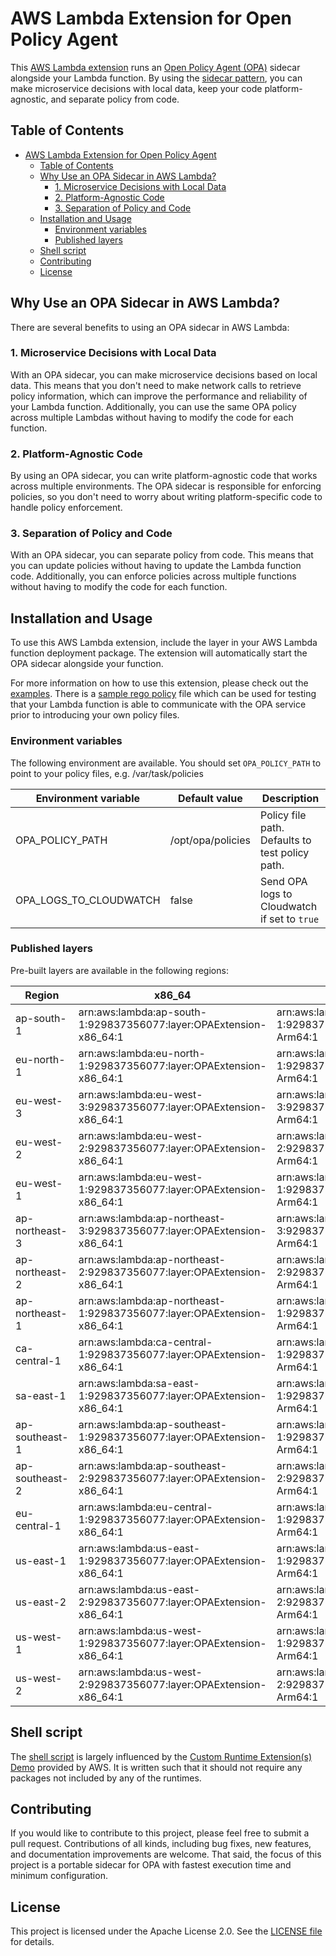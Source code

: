# AWS Lambda Extension for Open Policy Agent

This [AWS Lambda extension](https://docs.aws.amazon.com/lambda/latest/dg/lambda-extensions.html) runs an [Open Policy Agent (OPA)](https://www.openpolicyagent.org) sidecar alongside your Lambda function. By using the [sidecar pattern](https://learn.microsoft.com/en-us/azure/architecture/patterns/sidecar), you can make microservice decisions with local data, keep your code platform-agnostic, and separate policy from code.

## Table of Contents

- [AWS Lambda Extension for Open Policy Agent](#aws-lambda-extension-for-open-policy-agent)
  - [Table of Contents](#table-of-contents)
  - [Why Use an OPA Sidecar in AWS Lambda?](#why-use-an-opa-sidecar-in-aws-lambda)
    - [1. Microservice Decisions with Local Data](#1-microservice-decisions-with-local-data)
    - [2. Platform-Agnostic Code](#2-platform-agnostic-code)
    - [3. Separation of Policy and Code](#3-separation-of-policy-and-code)
  - [Installation and Usage](#installation-and-usage)
    - [Environment variables](#environment-variables)
    - [Published layers](#published-layers)
  - [Shell script](#shell-script)
  - [Contributing](#contributing)
  - [License](#license)

## Why Use an OPA Sidecar in AWS Lambda?

There are several benefits to using an OPA sidecar in AWS Lambda:

### 1. Microservice Decisions with Local Data

With an OPA sidecar, you can make microservice decisions based on local data. This means that you don't need to make network calls to retrieve policy information, which can improve the performance and reliability of your Lambda function. Additionally, you can use the same OPA policy across multiple Lambdas without having to modify the code for each function.

### 2. Platform-Agnostic Code

By using an OPA sidecar, you can write platform-agnostic code that works across multiple environments. The OPA sidecar is responsible for enforcing policies, so you don't need to worry about writing platform-specific code to handle policy enforcement.

### 3. Separation of Policy and Code

With an OPA sidecar, you can separate policy from code. This means that you can update policies without having to update the Lambda function code. Additionally, you can enforce policies across multiple functions without having to modify the code for each function.

## Installation and Usage

To use this AWS Lambda extension, include the layer in your AWS Lambda function deployment package. The extension will automatically start the OPA sidecar alongside your function.

For more information on how to use this extension, please check out the [examples](examples). There is a [sample rego policy](src/opa/policies/test.rego) file which can be used for testing that your Lambda function is able to communicate with the OPA service prior to introducing your own policy files.

### Environment variables

The following environment are available. You should set `OPA_POLICY_PATH` to point to your policy files, e.g. /var/task/policies

| Environment variable   | Default value                | Description                                     |
| ---------------------- | ---------------------------- | ------------------------------------------------|
| OPA_POLICY_PATH        | /opt/opa/policies            | Policy file path. Defaults to test policy path. |
| OPA_LOGS_TO_CLOUDWATCH | false                        | Send OPA logs to Cloudwatch if set to `true`    |

### Published layers

Pre-built layers are available in the following regions:

<!-- LAYERS_TABLE_START -->
| Region | x86_64 | arm64 |
| ------ | ------ | ----- |
| ap-south-1 | arn:aws:lambda:ap-south-1:929837356077:layer:OPAExtension-x86_64:1 | arn:aws:lambda:ap-south-1:929837356077:layer:OPAExtension-Arm64:1 |
| eu-north-1 | arn:aws:lambda:eu-north-1:929837356077:layer:OPAExtension-x86_64:1 | arn:aws:lambda:eu-north-1:929837356077:layer:OPAExtension-Arm64:1 |
| eu-west-3 | arn:aws:lambda:eu-west-3:929837356077:layer:OPAExtension-x86_64:1 | arn:aws:lambda:eu-west-3:929837356077:layer:OPAExtension-Arm64:1 |
| eu-west-2 | arn:aws:lambda:eu-west-2:929837356077:layer:OPAExtension-x86_64:1 | arn:aws:lambda:eu-west-2:929837356077:layer:OPAExtension-Arm64:1 |
| eu-west-1 | arn:aws:lambda:eu-west-1:929837356077:layer:OPAExtension-x86_64:1 | arn:aws:lambda:eu-west-1:929837356077:layer:OPAExtension-Arm64:1 |
| ap-northeast-3 | arn:aws:lambda:ap-northeast-3:929837356077:layer:OPAExtension-x86_64:1 | arn:aws:lambda:ap-northeast-3:929837356077:layer:OPAExtension-Arm64:1 |
| ap-northeast-2 | arn:aws:lambda:ap-northeast-2:929837356077:layer:OPAExtension-x86_64:1 | arn:aws:lambda:ap-northeast-2:929837356077:layer:OPAExtension-Arm64:1 |
| ap-northeast-1 | arn:aws:lambda:ap-northeast-1:929837356077:layer:OPAExtension-x86_64:1 | arn:aws:lambda:ap-northeast-1:929837356077:layer:OPAExtension-Arm64:1 |
| ca-central-1 | arn:aws:lambda:ca-central-1:929837356077:layer:OPAExtension-x86_64:1 | arn:aws:lambda:ca-central-1:929837356077:layer:OPAExtension-Arm64:1 |
| sa-east-1 | arn:aws:lambda:sa-east-1:929837356077:layer:OPAExtension-x86_64:1 | arn:aws:lambda:sa-east-1:929837356077:layer:OPAExtension-Arm64:1 |
| ap-southeast-1 | arn:aws:lambda:ap-southeast-1:929837356077:layer:OPAExtension-x86_64:1 | arn:aws:lambda:ap-southeast-1:929837356077:layer:OPAExtension-Arm64:1 |
| ap-southeast-2 | arn:aws:lambda:ap-southeast-2:929837356077:layer:OPAExtension-x86_64:1 | arn:aws:lambda:ap-southeast-2:929837356077:layer:OPAExtension-Arm64:1 |
| eu-central-1 | arn:aws:lambda:eu-central-1:929837356077:layer:OPAExtension-x86_64:1 | arn:aws:lambda:eu-central-1:929837356077:layer:OPAExtension-Arm64:1 |
| us-east-1 | arn:aws:lambda:us-east-1:929837356077:layer:OPAExtension-x86_64:1 | arn:aws:lambda:us-east-1:929837356077:layer:OPAExtension-Arm64:1 |
| us-east-2 | arn:aws:lambda:us-east-2:929837356077:layer:OPAExtension-x86_64:1 | arn:aws:lambda:us-east-2:929837356077:layer:OPAExtension-Arm64:1 |
| us-west-1 | arn:aws:lambda:us-west-1:929837356077:layer:OPAExtension-x86_64:1 | arn:aws:lambda:us-west-1:929837356077:layer:OPAExtension-Arm64:1 |
| us-west-2 | arn:aws:lambda:us-west-2:929837356077:layer:OPAExtension-x86_64:1 | arn:aws:lambda:us-west-2:929837356077:layer:OPAExtension-Arm64:1 |
<!-- LAYERS_TABLE_END -->

## Shell script

The [shell script](src/extensions/opa) is largely influenced by the [Custom Runtime Extension(s) Demo](https://github.com/aws-samples/aws-lambda-extensions/tree/main/custom-runtime-extension-demo) provided by AWS. It is written such that it should not require any packages not included by any of the runtimes.

## Contributing

If you would like to contribute to this project, please feel free to submit a pull request. Contributions of all kinds, including bug fixes, new features, and documentation improvements are welcome. That said, the focus of this project is a portable sidecar for OPA with fastest execution time and minimum configuration.

## License

This project is licensed under the Apache License 2.0. See the [LICENSE file](LICENSE) for details.
